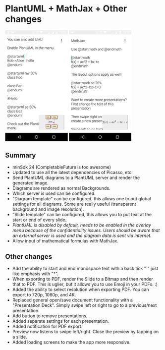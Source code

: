 # PlantUML + MathJax + Other changes

<div>
<img alt="PlantUML Demo" src="uml.png" width="40%" />
<img alt="MathJax Demo" src="mathjax.png" width="40%" />
</div>

## Summary

* minSdk 24 (CompletableFuture is too awesome)
* Updated to use all the latest dependencies of Picasso, etc.
* Send PlantUML diagrams to a PlantUML server and render the generated
  image.
* Diagrams are rendered as normal Backgrounds.
* Which server is used can be configured.
* "Diagram template" can be configured, this allows one to put global
  settings for all diagrams. Some are really useful (transparent
  background and image resolution).
* "Slide template" can be configured, this allows you to put text at
  the start or end of every slide.
* *PlantUML is disabled by default, needs to be enabled in the overlay
  menu because of the confidentiality issues. Users should be aware
  that an external server is used and the diagram data is sent via
  internet.*
* Allow input of mathematical formulas with MathJax.

## Other changes

* Add the ability to start and end monospace text with a back tick
  "`" just like emphasis with "*".
* When exporting to PDF, render the Slide to a Bitmap and then render
  that to PDF. This is uglier, but it allows you to use Emoji in your
  PDFs. :)
* Added the ability to select resolution when exporting PDF. You can
  export to 720p, 1080p, and 4K.
* Replaced general open/save document functionality with a
  "Presentation Deck". Simply swipe left or right to go to a
  previous/next presentation. 
* Add button to remove presentations.
* Added separate settings for each presentation.
* Added notification for PDF export.
* Preview now listens to swipe left/right. Close the preview by
  tapping on a slide.
* Added loading screens to make the app more responsive.
